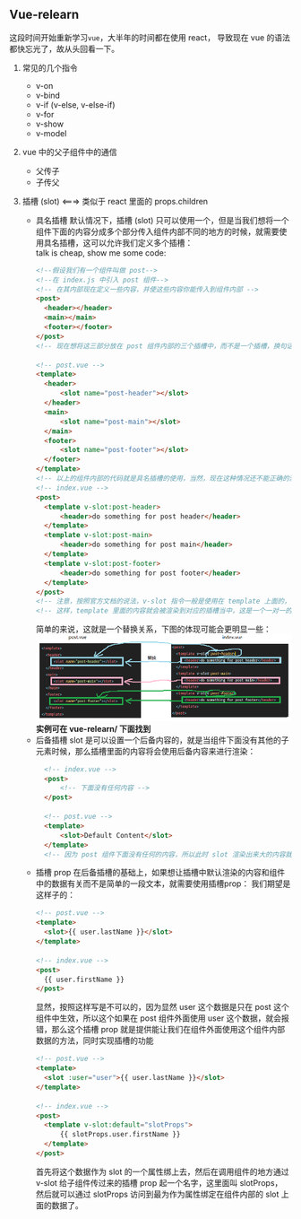 Vue-relearn
---------
这段时间开始重新学习`vue`，大半年的时间都在使用 react， 导致现在 vue 的语法都快忘光了，故从头回看一下。   

1. 常见的几个指令
    - v-on
    - v-bind
    - v-if (v-else, v-else-if)
    - v-for
    - v-show
    - v-model
    
2. vue 中的父子组件中的通信
    - 父传子        
    - 子传父
    
3. 插槽 (slot) <===> 类似于 react 里面的 props.children
    - 具名插槽
        默认情况下，插槽 (slot) 只可以使用一个，但是当我们想将一个组件下面的内容分成多个部分传入组件内部不同的地方的时候，就需要使用具名插槽，这可以允许我们定义多个插槽：   
        talk is cheap, show me some code:  
        ```html
        <!--假设我们有一个组件叫做 post-->
        <!--在 index.js 中引入 post 组件-->
        <!-- 在其内部现在定义一些内容，并使这些内容你能传入到组件内部 -->
        <post>
          <header></header>
          <main></main>
          <footer></footer>
        </post>
        <!-- 现在想将这三部分放在 post 组件内部的三个插槽中，而不是一个插槽，换句话说，就是不同的内容对应组建中不同的位置 -->  
      
        <!-- post.vue -->
        <template>
          <header>
              <slot name="post-header"></slot>
          </header>
          <main>
              <slot name="post-main"></slot>
          </main>
          <footer>
              <slot name="post-footer"></slot>
          </footer>
        </template> 
        <!-- 以上的组件内部的代码就是具名插槽的使用，当然，现在这种情况还不能正确的渲染出来，我们需要修改 index.js 文件中的内容为： -->
        <!-- index.vue -->
        <post>
          <template v-slot:post-header>
              <header>do something for post header</header>
          </template>
          <template v-slot:post-main>
              <header>do something for post main</header>
          </template>
          <template v-slot:post-footer>
              <header>do something for post footer</header>
          </template>
        </post>    
        <!-- 注意，按照官方文档的说法，v-slot 指令一般是使用在 template 上面的，它的值需要指定为组件内部对应的 slot 中 name 属性的值  -->
        <!-- 这样，template 里面的内容就会被渲染到对应的插槽当中，这是一个一对一的关系 -->    
        ``` 
        简单的来说，这就是一个替换关系，下图的体现可能会更明显一些：
        <img src="./related-images/slot-with-name.png" />
        **实例可在 vue-relearn/ 下面找到**  
    - 后备插槽
        slot 是可以设置一个后备内容的，就是当组件下面没有其他的子元素时候，那么插槽里面的内容将会使用后备内容来进行渲染：
        ```html
          <!-- index.vue -->
          <post>
              <!-- 下面没有任何内容 -->
          </post> 
      
          <!-- post.vue -->    
          <template>
              <slot>Default Content</slot>
          </template>
          <!-- 因为 post 组件下面没有任何的内容，所以此时 slot 渲染出来大的内容就是 Default Content -->
        ```
    - 插槽 prop
        在后备插槽的基础上，如果想让插槽中默认渲染的内容和组件中的数据有关而不是简单的一段文本，就需要使用插槽prop：
        我们期望是这样子的：
        ```html
        <!-- post.vue -->
        <template>
          <slot>{{ user.lastName }}</slot>
        </template>  
      
        <!-- index.vue -->
        <post>
          {{ user.firstName }}
        </post>  
        ```
        显然，按照这样写是不可以的，因为显然 user 这个数据是只在 post 这个组件中生效，所以这个如果在 post 组件外面使用 user
        这个数据，就会报错，那么这个插槽 prop 就是提供能让我们在组件外面使用这个组件内部数据的方法，同时实现插槽的功能
        ```html
        <!-- post.vue -->
        <template>
          <slot :user="user">{{ user.lastName }}</slot>
        </template>  
      
        <!-- index.vue -->
        <post>
          <template v-slot:default="slotProps">
              {{ slotProps.user.firstName }}
          </template>
        </post>
        ```
        首先将这个数据作为 slot 的一个属性绑上去，然后在调用组件的地方通过 v-slot 给子组件传过来的插槽 prop 起一个名字，这里面叫
        slotProps， 然后就可以通过 slotProps 访问到最为作为属性绑定在组件内部的 slot 上面的数据了。